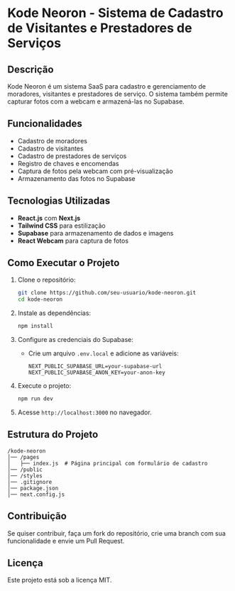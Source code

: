 # Kode Neoron - Sistema de Cadastro de Visitantes e Prestadores de Serviços

## Descrição
Kode Neoron é um sistema SaaS para cadastro e gerenciamento de moradores, visitantes e prestadores de serviço. O sistema também permite capturar fotos com a webcam e armazená-las no Supabase.

## Funcionalidades
- Cadastro de moradores
- Cadastro de visitantes
- Cadastro de prestadores de serviços
- Registro de chaves e encomendas
- Captura de fotos pela webcam com pré-visualização
- Armazenamento das fotos no Supabase

## Tecnologias Utilizadas
- **React.js** com **Next.js**
- **Tailwind CSS** para estilização
- **Supabase** para armazenamento de dados e imagens
- **React Webcam** para captura de fotos

## Como Executar o Projeto
1. Clone o repositório:
   ```sh
   git clone https://github.com/seu-usuario/kode-neoron.git
   cd kode-neoron
   ```

2. Instale as dependências:
   ```sh
   npm install
   ```

3. Configure as credenciais do Supabase:
   - Crie um arquivo `.env.local` e adicione as variáveis:
     ```env
     NEXT_PUBLIC_SUPABASE_URL=your-supabase-url
     NEXT_PUBLIC_SUPABASE_ANON_KEY=your-anon-key
     ```

4. Execute o projeto:
   ```sh
   npm run dev
   ```

5. Acesse `http://localhost:3000` no navegador.

## Estrutura do Projeto
```
/kode-neoron
│── /pages
│   ├── index.js  # Página principal com formulário de cadastro
│── /public
│── /styles
│── .gitignore
│── package.json
│── next.config.js
```

## Contribuição
Se quiser contribuir, faça um fork do repositório, crie uma branch com sua funcionalidade e envie um Pull Request.

## Licença
Este projeto está sob a licença MIT.

